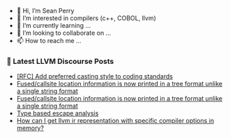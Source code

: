 - 👋 Hi, I’m Sean Perry
- 👀 I’m interested in compilers (c++, COBOL, llvm)
- 🌱 I’m currently learning ...
- 💞️ I’m looking to collaborate on ...
- 📫 How to reach me ...

<!---
s66perry/s66perry is a ✨ special ✨ repository because its `README.md` (this file) appears on your GitHub profile.
You can click the Preview link to take a look at your changes.
--->
### 📕 Latest LLVM Discourse Posts

<!-- DISCOURSE-LLVM:START -->
- [[RFC] Add preferred casting style to coding standards](https://discourse.llvm.org/t/rfc-add-preferred-casting-style-to-coding-standards/70793#post_3)
- [Fused/callsite location information is now printed in a tree format unlike a single string format](https://discourse.llvm.org/t/fused-callsite-location-information-is-now-printed-in-a-tree-format-unlike-a-single-string-format/70821#post_2)
- [Fused/callsite location information is now printed in a tree format unlike a single string format](https://discourse.llvm.org/t/fused-callsite-location-information-is-now-printed-in-a-tree-format-unlike-a-single-string-format/70821#post_1)
- [Type based escape analysis](https://discourse.llvm.org/t/type-based-escape-analysis/70803#post_16)
- [How can I get llvm ir representation with specific compiler options in memory?](https://discourse.llvm.org/t/how-can-i-get-llvm-ir-representation-with-specific-compiler-options-in-memory/70819#post_1)
<!-- DISCOURSE-LLVM:END -->
